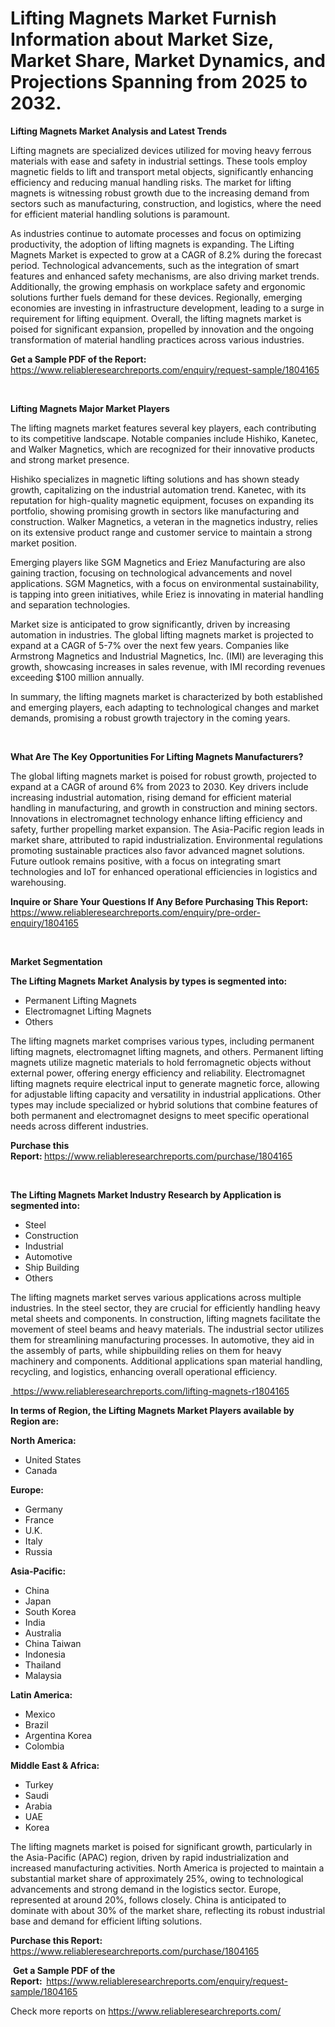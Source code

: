 <p><h1>Lifting Magnets Market Furnish Information about Market Size, Market Share, Market Dynamics, and Projections Spanning from 2025 to 2032.</h1></p><p><strong>Lifting Magnets Market Analysis and Latest Trends</strong></p>
<p><p>Lifting magnets are specialized devices utilized for moving heavy ferrous materials with ease and safety in industrial settings. These tools employ magnetic fields to lift and transport metal objects, significantly enhancing efficiency and reducing manual handling risks. The market for lifting magnets is witnessing robust growth due to the increasing demand from sectors such as manufacturing, construction, and logistics, where the need for efficient material handling solutions is paramount.</p><p>As industries continue to automate processes and focus on optimizing productivity, the adoption of lifting magnets is expanding. The Lifting Magnets Market is expected to grow at a CAGR of 8.2% during the forecast period. Technological advancements, such as the integration of smart features and enhanced safety mechanisms, are also driving market trends. Additionally, the growing emphasis on workplace safety and ergonomic solutions further fuels demand for these devices. Regionally, emerging economies are investing in infrastructure development, leading to a surge in requirement for lifting equipment. Overall, the lifting magnets market is poised for significant expansion, propelled by innovation and the ongoing transformation of material handling practices across various industries.</p></p>
<p><strong>Get a Sample PDF of the Report:&nbsp;</strong> <a href="https://www.reliableresearchreports.com/enquiry/request-sample/1804165?utm_campaign=3053&utm_medium=2&utm_source=Github&utm_content=ia&utm_term=10042025&utm_id=lifting-magnets">https://www.reliableresearchreports.com/enquiry/request-sample/1804165</a></p>
<p>&nbsp;</p>
<p><strong>Lifting Magnets Major Market Players</strong></p>
<p><p>The lifting magnets market features several key players, each contributing to its competitive landscape. Notable companies include Hishiko, Kanetec, and Walker Magnetics, which are recognized for their innovative products and strong market presence. </p><p>Hishiko specializes in magnetic lifting solutions and has shown steady growth, capitalizing on the industrial automation trend. Kanetec, with its reputation for high-quality magnetic equipment, focuses on expanding its portfolio, showing promising growth in sectors like manufacturing and construction. Walker Magnetics, a veteran in the magnetics industry, relies on its extensive product range and customer service to maintain a strong market position. </p><p>Emerging players like SGM Magnetics and Eriez Manufacturing are also gaining traction, focusing on technological advancements and novel applications. SGM Magnetics, with a focus on environmental sustainability, is tapping into green initiatives, while Eriez is innovating in material handling and separation technologies.</p><p>Market size is anticipated to grow significantly, driven by increasing automation in industries. The global lifting magnets market is projected to expand at a CAGR of 5-7% over the next few years. Companies like Armstrong Magnetics and Industrial Magnetics, Inc. (IMI) are leveraging this growth, showcasing increases in sales revenue, with IMI recording revenues exceeding $100 million annually.</p><p>In summary, the lifting magnets market is characterized by both established and emerging players, each adapting to technological changes and market demands, promising a robust growth trajectory in the coming years.</p></p>
<p>&nbsp;</p>
<p><strong>What Are The Key Opportunities For Lifting Magnets Manufacturers?</strong></p>
<p><p>The global lifting magnets market is poised for robust growth, projected to expand at a CAGR of around 6% from 2023 to 2030. Key drivers include increasing industrial automation, rising demand for efficient material handling in manufacturing, and growth in construction and mining sectors. Innovations in electromagnet technology enhance lifting efficiency and safety, further propelling market expansion. The Asia-Pacific region leads in market share, attributed to rapid industrialization. Environmental regulations promoting sustainable practices also favor advanced magnet solutions. Future outlook remains positive, with a focus on integrating smart technologies and IoT for enhanced operational efficiencies in logistics and warehousing.</p></p>
<p><strong>Inquire or Share Your Questions If Any Before Purchasing This Report:</strong> <a href="https://www.reliableresearchreports.com/enquiry/pre-order-enquiry/1804165?utm_campaign=3053&utm_medium=2&utm_source=Github&utm_content=ia&utm_term=10042025&utm_id=lifting-magnets">https://www.reliableresearchreports.com/enquiry/pre-order-enquiry/1804165</a></p>
<p>&nbsp;</p>
<p><strong>Market Segmentation</strong></p>
<p><strong>The Lifting Magnets Market Analysis by types is segmented into:</strong></p>
<p><ul><li>Permanent Lifting Magnets</li><li>Electromagnet Lifting Magnets</li><li>Others</li></ul></p>
<p><p>The lifting magnets market comprises various types, including permanent lifting magnets, electromagnet lifting magnets, and others. Permanent lifting magnets utilize magnetic materials to hold ferromagnetic objects without external power, offering energy efficiency and reliability. Electromagnet lifting magnets require electrical input to generate magnetic force, allowing for adjustable lifting capacity and versatility in industrial applications. Other types may include specialized or hybrid solutions that combine features of both permanent and electromagnet designs to meet specific operational needs across different industries.</p></p>
<p><strong>Purchase this Report:&nbsp;</strong><a href="https://www.reliableresearchreports.com/purchase/1804165?utm_campaign=3053&utm_medium=2&utm_source=Github&utm_content=ia&utm_term=10042025&utm_id=lifting-magnets">https://www.reliableresearchreports.com/purchase/1804165</a></p>
<p>&nbsp;</p>
<p><strong>The Lifting Magnets Market Industry Research by Application is segmented into:</strong></p>
<p><ul><li>Steel</li><li>Construction</li><li>Industrial</li><li>Automotive</li><li>Ship Building</li><li>Others</li></ul></p>
<p><p>The lifting magnets market serves various applications across multiple industries. In the steel sector, they are crucial for efficiently handling heavy metal sheets and components. In construction, lifting magnets facilitate the movement of steel beams and heavy materials. The industrial sector utilizes them for streamlining manufacturing processes. In automotive, they aid in the assembly of parts, while shipbuilding relies on them for heavy machinery and components. Additional applications span material handling, recycling, and logistics, enhancing overall operational efficiency.</p></p>
<p><a href="https://www.reliableresearchreports.com/lifting-magnets-r1804165?utm_campaign=3053&utm_medium=2&utm_source=Github&utm_content=ia&utm_term=10042025&utm_id=lifting-magnets">&nbsp;https://www.reliableresearchreports.com/lifting-magnets-r1804165</a></p>
<p><strong>In terms of Region, the Lifting Magnets Market Players available by Region are:</strong></p>
<p>
    <p> <strong> North America: </strong>
        <ul>
            <li>United States</li>
            <li>Canada</li>
        </ul>
        </p> 
    <p> <strong> Europe: </strong>
        <ul>
            <li>Germany</li>
            <li>France</li>
            <li>U.K.</li>
            <li>Italy</li>
            <li>Russia</li>
        </ul>
        </p> 
    <p> <strong> Asia-Pacific: </strong>
        <ul>
            <li>China</li>
            <li>Japan</li>
            <li>South Korea</li>
            <li>India</li>
            <li>Australia</li>
            <li>China Taiwan</li>
            <li>Indonesia</li>
            <li>Thailand</li>
            <li>Malaysia</li>
        </ul>
        </p> 
    <p> <strong> Latin America: </strong>
        <ul>
            <li>Mexico</li>
            <li>Brazil</li>
            <li>Argentina Korea</li>
            <li>Colombia</li>
        </ul>
        </p> 
    <p> <strong> Middle East & Africa: </strong>
        <ul>
            <li>Turkey</li>
            <li>Saudi</li>
            <li>Arabia</li>
            <li>UAE</li>
            <li>Korea</li>
        </ul>
    </p>
    </p>
<p><p>The lifting magnets market is poised for significant growth, particularly in the Asia-Pacific (APAC) region, driven by rapid industrialization and increased manufacturing activities. North America is projected to maintain a substantial market share of approximately 25%, owing to technological advancements and strong demand in the logistics sector. Europe, represented at around 20%, follows closely. China is anticipated to dominate with about 30% of the market share, reflecting its robust industrial base and demand for efficient lifting solutions.</p></p>
<p><strong>Purchase this Report: </strong><a href="https://www.reliableresearchreports.com/purchase/1804165?utm_campaign=3053&utm_medium=2&utm_source=Github&utm_content=ia&utm_term=10042025&utm_id=lifting-magnets">https://www.reliableresearchreports.com/purchase/1804165</a></p>
<p>&nbsp;<strong>Get a Sample PDF of the Report:&nbsp;&nbsp;</strong><a href="https://www.reliableresearchreports.com/enquiry/request-sample/1804165?utm_campaign=3053&utm_medium=2&utm_source=Github&utm_content=ia&utm_term=10042025&utm_id=lifting-magnets">https://www.reliableresearchreports.com/enquiry/request-sample/1804165</a></p>
<p><strong></strong></p>
<p>Check more reports on <a href="https://www.reliableresearchreports.com/?utm_campaign=3053&utm_medium=2&utm_source=Github&utm_content=ia&utm_term=10042025&utm_id=lifting-magnets">https://www.reliableresearchreports.com/</a></p>